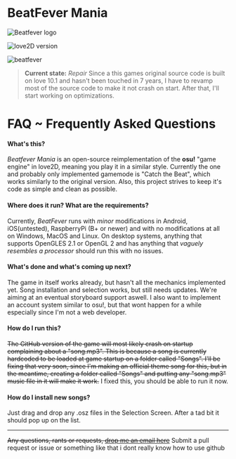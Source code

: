 # BeatFever Mania

![Beatfever logo](http://i.imgur.com/5zG4Sum.png)

![love2D version](https://img.shields.io/badge/Love2D-0.11.1-EA316E.svg)

![beatfever](https://cloud.githubusercontent.com/assets/57977/17342490/f5032d10-58cf-11e6-8f58-e3c897efe11f.gif)

>**Current state:** _Repair_
Since a this games original source code is built on love 10.1 and hasn't been touched in 7 years, I have to revamp most of the source code to make it not crash on start. After that, I'll start working on optimizations.


# FAQ ~ Frequently Asked Questions
#### What's this?
_Beatfever Mania_ is an open-source reimplementation of the **osu!** "game engine" in love2D, meaning you play it in a similar style.
Currently the one and probably only implemented gamemode is "Catch the Beat", which works similarly to the original version.
Also, this project strives to keep it's code as simple and clean as possible.

#### Where does it run? What are the requirements?
Currently, _BeatFever_ runs with _minor_ modifications in Android, iOS(untested), RaspberryPi (B+ or newer) and with no modifications at all on Windows, MacOS and Linux.
On desktop systems, anything that supports OpenGLES 2.1 or OpenGL 2 and has anything that _vaguely resembles a processor_ should run this with no issues.

#### What's done and what's coming up next?
The game in itself works already, but hasn't all the mechanics implemented yet. Song installation and selection works, but still needs updates. We're aiming at an eventual storyboard support aswell.
I also want to implement an account system similar to osu!, but that wont happen for a while especially since I'm not a web developer.

#### How do I run this?
~~The GitHub version of the game will most likely crash on startup complaining about a "song.mp3". This is because a song is currently hardcoded to be loaded at game startup on a folder called "Songs".
I'll be fixing that very soon, since I'm making an official theme song for this, but in the meantime, creating a folder called "Songs" and putting any "song.mp3" music file in it will make it work.~~
I fixed this, you should be able to run it now.

#### How do I install new songs?
Just drag and drop any .osz files in the Selection Screen. After a tad bit it should pop up on the list.

-------
~~Any questions, rants or requests, [drop me an email here](mailto:pedrorocha@gec.inatel.br)~~
Submit a pull request or issue or something like that i dont really know how to use github
